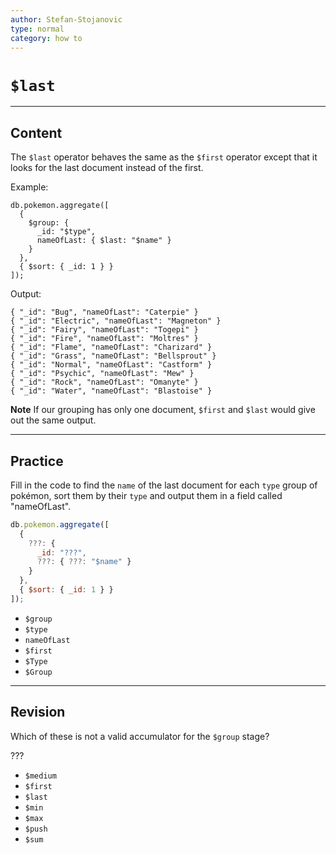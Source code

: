 ```yaml
---
author: Stefan-Stojanovic
type: normal
category: how to
---
```


# `$last`


---

## Content

The `$last` operator behaves the same as the `$first` operator except that it looks for the last document instead of the first.

Example:

```plain-text
db.pokemon.aggregate([
  {
    $group: {
      _id: "$type",
      nameOfLast: { $last: "$name" }
    }
  },
  { $sort: { _id: 1 } }
]);
```

Output:

```plain-text
{ "_id": "Bug", "nameOfLast": "Caterpie" }
{ "_id": "Electric", "nameOfLast": "Magneton" }
{ "_id": "Fairy", "nameOfLast": "Togepi" }
{ "_id": "Fire", "nameOfLast": "Moltres" }
{ "_id": "Flame", "nameOfLast": "Charizard" }
{ "_id": "Grass", "nameOfLast": "Bellsprout" }
{ "_id": "Normal", "nameOfLast": "Castform" }
{ "_id": "Psychic", "nameOfLast": "Mew" }
{ "_id": "Rock", "nameOfLast": "Omanyte" }
{ "_id": "Water", "nameOfLast": "Blastoise" }
```

**Note** If our grouping has only one document, `$first` and `$last` would give out the same output.


---

## Practice

Fill in the code to find the `name` of the last document for each `type` group of pokémon, sort them by their `type` and output them in a field called "nameOfLast".

```javascript
db.pokemon.aggregate([
  {
    ???: {
      _id: "???",
      ???: { ???: "$name" }
    }
  },
  { $sort: { _id: 1 } }
]);
```

- `$group`
- `$type`
- `nameOfLast `
- `$first`
- `$Type`
- `$Group`


---

## Revision

Which of these is not a valid accumulator for the `$group` stage?

???

- `$medium`
- `$first`
- `$last`
- `$min` 
- `$max`
- `$push`
- `$sum`
